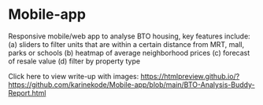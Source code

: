 # Mobile-app
Responsive mobile/web app to analyse BTO housing, key features include: (a) sliders to filter units that are within a certain distance from MRT, mall, parks or schools (b) heatmap of average neighborhood prices  (c) forecast of resale value (d) filter by property type 

Click here to view write-up with images: https://htmlpreview.github.io/?https://github.com/karinekode/Mobile-app/blob/main/BTO-Analysis-Buddy-Report.html 
